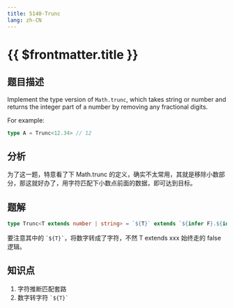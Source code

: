 ```yaml
---
title: 5140-Trunc
lang: zh-CN
---
```


# {{ $frontmatter.title }}

## 题目描述

Implement the type version of ```Math.trunc```, which takes string or number and returns the integer part of a number by removing any fractional digits.

For example:

```typescript
type A = Trunc<12.34> // 12
```

## 分析

为了这一题，特意看了下 Math.trunc 的定义，确实不太常用，其就是移除小数部分，那这就好办了，用字符匹配下小数点前面的数据，即可达到目标。

## 题解

```ts
type Trunc<T extends number | string> = `${T}` extends `${infer F}.${infer R}` ? F : `${T}`;
```

要注意其中的 ``` `${T}` ```，将数字转成了字符，不然 T extends xxx 始终走的 false 逻辑。

## 知识点

1. 字符推断匹配套路
2. 数字转字符 ``` `${T}` ```
